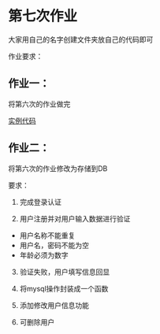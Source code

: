 # 第七次作业 
       
大家用自己的名字创建文件夹放自己的代码即可      
       
作业要求：

## 作业一：

将第六次的作业做完

[实例代码](https://github.com/51reboot/actual_07_homework/tree/master/06/kk)

## 作业二：

将第六次的作业修改为存储到DB

要求：

1. 完成登录认证

2. 用户注册并对用户输入数据进行验证
+ 用户名称不能重复
+ 用户名，密码不能为空
+ 年龄必须为数字

3. 验证失败，用户填写信息回显
 
4. 将mysql操作封装成一个函数

5. 添加修改用户信息功能

6. 可删除用户
